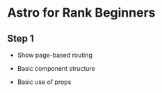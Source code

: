 # Astro for Rank Beginners

## Step 1

* Show page-based routing


* Basic component structure
* Basic use of props

